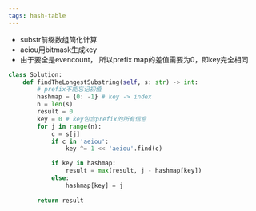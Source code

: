 ```yaml
---
tags: hash-table
---
```



- substr前缀数组简化计算
- aeiou用bitmask生成key
- 由于要全是evencount， 所以prefix map的差值需要为0，即key完全相同

```py
class Solution:
    def findTheLongestSubstring(self, s: str) -> int:
        # prefix不能忘记初值
        hashmap = {0: -1} # key -> index
        n = len(s)
        result = 0
        key = 0 # key包含prefix的所有信息
        for j in range(n):
            c = s[j]
            if c in 'aeiou':
                key ^= 1 << 'aeiou'.find(c)

            if key in hashmap:
                result = max(result, j - hashmap[key])
            else:
                hashmap[key] = j
                                
        return result
```